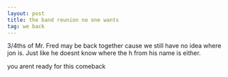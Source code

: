 ```yaml
---
layout: post
title: the band reunion no one wants
tag: we back
---
```


3/4ths of Mr. Fred may be back together cause we still have no idea where jon is. Just like he doesnt know where the h from his name is either.

you arent ready for this comeback